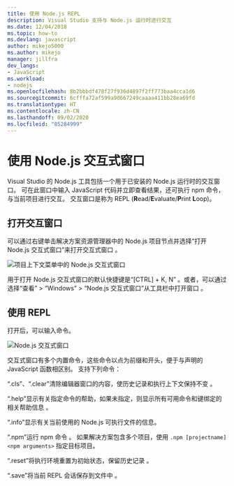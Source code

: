 ```yaml
---
title: 使用 Node.js REPL
description: Visual Studio 支持与 Node.js 运行时进行交互
ms.date: 12/04/2018
ms.topic: how-to
ms.devlang: javascript
author: mikejo5000
ms.author: mikejo
manager: jillfra
dev_langs:
- JavaScript
ms.workload:
- nodejs
ms.openlocfilehash: 8b2bbbdf478f27f936d4897f2ff773baa4cca1d6
ms.sourcegitcommit: 6cfffa72af599a9d667249caaaa411bb28ea69fd
ms.translationtype: HT
ms.contentlocale: zh-CN
ms.lasthandoff: 09/02/2020
ms.locfileid: "85284999"
---
```

# <a name="work-with-the-nodejs-interactive-window"></a>使用 Node.js 交互式窗口

Visual Studio 的 Node.js 工具包括一个用于已安装的 Node.js 运行时的交互窗口。 可在此窗口中输入 JavaScript 代码并立即查看结果，还可执行 npm 命令，与当前项目进行交互。 交互窗口是称为 REPL (**R**ead/**E**valuate/**P**rint **L**oop)。

## <a name="open-the-interactive-window"></a>打开交互窗口

可以通过右键单击解决方案资源管理器中的 Node.js 项目节点并选择“打开 Node.js 交互式窗口”来打开交互式窗口  。

![项目上下文菜单中的 Node.js 交互式窗口](../javascript/media/interactivewindow-open-from-project.png)

用于打开 Node.js 交互式窗口的默认快捷键是“[CTRL] + K, N”  。或者，可以通过选择“查看” > “Windows” > “Node.js 交互式窗口”从工具栏中打开窗口    。

## <a name="use-the-repl"></a>使用 REPL

打开后，可以输入命令。

![Node.js 交互式窗口](../javascript/media/interactivewindow.png)

交互式窗口有多个内置命令，这些命令以点为前缀和开头，便于与声明的 JavaScript 函数相区别。 支持下列命令：

“.cls”、“.clear”清除编辑器窗口的内容，使历史记录和执行上下文保持不变  。

“.help”显示有关指定命令的帮助，如果未指定，则显示所有可用命令和键绑定的相关帮助信息  。

“.info”显示有关当前使用的 Node.js 可执行文件的信息。 

“.npm”运行 npm 命令  。 如果解决方案包含多个项目，使用 `.npm [projectname] <npm arguments>` 指定目标项目。

“.reset”将执行环境重置为初始状态，保留历史记录  。

“.save”将当前 REPL 会话保存到文件中  。
